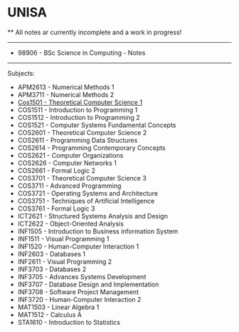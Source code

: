 # UNISA

\*\* All notes ar currently incomplete and a work in progress!

---

- 98906 - BSc Science in Computing - Notes

---

Subjects:

- APM2613 - Numerical Methods 1
- APM3711 - Numerical Methods 2
- [Cos1501 - Theoretical Computer Science 1](/Subjects/COS1501/Theoretical%20Computer%20Science%201.html)
- COS1511 - Introduction to Programming 1
- COS1512 - Introduction to Programming 2
- COS1521 - Computer Systems Fundamental Concepts
- COS2601 - Theoretical Computer Science 2
- COS2611 - Programming Data Structures
- COS2614 - Programming Contemporary Concepts
- COS2621 - Computer Organizations
- COS2626 - Computer Networks 1
- COS2661 - Formal Logic 2
- COS3701 - Theoretical Computer Science 3
- COS3711 - Advanced Programming
- COS3721 - Operating Systems and Architecture
- COS3751 - Techniques of Artificial Intelligence
- COS3761 - Formal Logic 3
- ICT2621 - Structured Systems Analysis and Design
- ICT2622 - Object-Oriented Analysis
- INF1505 - Introduction to Business information System
- INF1511 - Visual Programming 1
- INF1520 - Human-Computer Interaction 1
- INF2603 - Databases 1
- INF2611 - Visual Programming 2
- INF3703 - Databases 2
- INF3705 - Advances Systems Development
- INF3707 - Database Design and Implementation
- INF3708 - Software Project Management
- INF3720 - Human-Computer Interaction 2
- MAT1503 - Linear Algebra 1
- MAT1512 - Calculus A
- STA1610 - Introduction to Statistics
